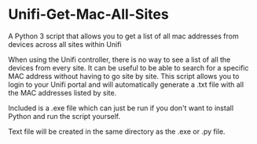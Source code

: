 # Unifi-Get-Mac-All-Sites
A Python 3 script that allows you to get a list of all mac addresses from devices across all sites within Unifi

When using the Unifi controller, there is no way to see a list of all the devices from every site. It can be useful to be able to search for a specific MAC
address without having to go site by site. This script allows you to login to your Unifi portal and will automatically generate a .txt file with all the MAC
addresses listed by site.

Included is a .exe file which can just be run if you don't want to install Python and run the script yourself. 

Text file will be created in the same directory as the .exe or .py file.
